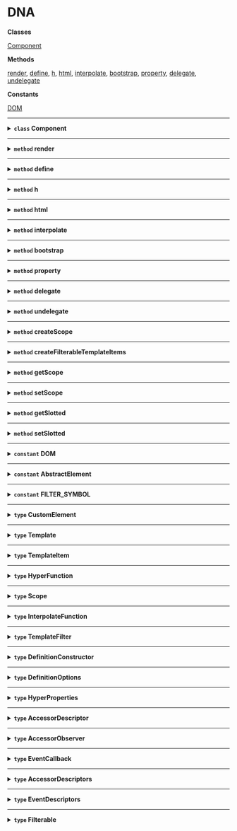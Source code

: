 # DNA





**Classes**

<a href="#component">Component</a>


**Methods**

<a href="#render">render</a>, <a href="#define">define</a>, <a href="#h">h</a>, <a href="#html">html</a>, <a href="#interpolate">interpolate</a>, <a href="#bootstrap">bootstrap</a>, <a href="#property">property</a>, <a href="#delegate">delegate</a>, <a href="#undelegate">undelegate</a>


**Constants**

<a href="#dom">DOM</a>






<hr />

<details>
<summary><strong id="component"><code>class</code>  Component</strong></summary><br />
    


<strong>Extends:</strong> <a href="#abstractelement">AbstractElement</a>





<strong>Properties</strong>

<table>
    <thead>
        <th align="left">Name</th>
        <th align="left">Type</th>
        <th align="center">Readonly</th>
        <th align="left">Description</th>
    </thead>
    <tbody>
        <tr>
            <td>properties</td>
            <td><code><a href="#accessordescriptors">AccessorDescriptors</a></code></td>
            <td align="center">✓</td>
            <td></td></tr>
<tr>
            <td>events</td>
            <td><code><a href="#eventdescriptors">EventDescriptors</a></code></td>
            <td align="center">✓</td>
            <td></td></tr>
<tr>
            <td>is</td>
            <td><code>string|undefined</code></td>
            <td align="center">✓</td>
            <td></td></tr>
<tr>
            <td>isConnected</td>
            <td><code>boolean</code></td>
            <td align="center">✓</td>
            <td></td></tr>
<tr>
            <td>template</td>
            <td><code><a href="#template">Template</a>|undefined</code></td>
            <td align="center">✓</td>
            <td></td></tr>
<tr>
            <td>$scope</td>
            <td><code><a href="#scope">Scope</a>|undefined</code></td>
            <td align="center">✓</td>
            <td></td>
        </tr>
    </tbody>
</table>


<strong>Methods</strong>

<strong id="connectedcallback"><code>method</code>  connectedCallback</strong>





<details>
<summary>
<code>(): void</code>
</summary><br />



<strong>Returns</strong>: <code>void</code> 

</details>






<strong id="disconnectedcallback"><code>method</code>  disconnectedCallback</strong>





<details>
<summary>
<code>(): void</code>
</summary><br />



<strong>Returns</strong>: <code>void</code> 

</details>






<strong id="attributechangedcallback"><code>method</code>  attributeChangedCallback</strong>





<details>
<summary>
<code>(attributeName: string), oldValue: null|string), newValue: null|string)): void</code>
</summary><br />

<strong>Params</strong>

<table>
    <thead>
        <th align="left">Name</th>
        <th align="left">Type</th>
        <th align="center">Optional</th>
        <th align="left">Description</th>
    </thead>
    <tbody>
        <tr>
            <td>attributeName</td>
            <td><code>string</code></td>
            <td align="center"></td>
            <td></td></tr>
<tr>
            <td>oldValue</td>
            <td><code>null|string</code></td>
            <td align="center"></td>
            <td></td></tr>
<tr>
            <td>newValue</td>
            <td><code>null|string</code></td>
            <td align="center"></td>
            <td></td>
        </tr>
    </tbody>
</table>

<strong>Returns</strong>: <code>void</code> 

</details>






<strong id="propertychangedcallback"><code>method</code>  propertyChangedCallback</strong>





<details>
<summary>
<code>(propertyName: string), oldValue: any), newValue: any)): void</code>
</summary><br />

<strong>Params</strong>

<table>
    <thead>
        <th align="left">Name</th>
        <th align="left">Type</th>
        <th align="center">Optional</th>
        <th align="left">Description</th>
    </thead>
    <tbody>
        <tr>
            <td>propertyName</td>
            <td><code>string</code></td>
            <td align="center"></td>
            <td></td></tr>
<tr>
            <td>oldValue</td>
            <td><code>any</code></td>
            <td align="center"></td>
            <td></td></tr>
<tr>
            <td>newValue</td>
            <td><code>any</code></td>
            <td align="center"></td>
            <td></td>
        </tr>
    </tbody>
</table>

<strong>Returns</strong>: <code>void</code> 

</details>






<strong id="observe"><code>method</code>  observe</strong>



<p>

Observe a Component Property.

</p>

<details>
<summary>
<code>(propertyName: string), callback: <a href="#accessorobserver">AccessorObserver</a>)): void</code>
</summary><br />

<strong>Params</strong>

<table>
    <thead>
        <th align="left">Name</th>
        <th align="left">Type</th>
        <th align="center">Optional</th>
        <th align="left">Description</th>
    </thead>
    <tbody>
        <tr>
            <td>propertyName</td>
            <td><code>string</code></td>
            <td align="center"></td>
            <td>The name of the Property to observe</td></tr>
<tr>
            <td>callback</td>
            <td><code><a href="#accessorobserver">AccessorObserver</a></code></td>
            <td align="center"></td>
            <td>The callback function</td>
        </tr>
    </tbody>
</table>

<strong>Returns</strong>: <code>void</code> 

</details>






<strong id="unobserve"><code>method</code>  unobserve</strong>



<p>

Unobserve a Component Property.

</p>

<details>
<summary>
<code>(propertyName: string), callback?: <a href="#accessorobserver">AccessorObserver</a>)): void</code>
</summary><br />

<strong>Params</strong>

<table>
    <thead>
        <th align="left">Name</th>
        <th align="left">Type</th>
        <th align="center">Optional</th>
        <th align="left">Description</th>
    </thead>
    <tbody>
        <tr>
            <td>propertyName</td>
            <td><code>string</code></td>
            <td align="center"></td>
            <td>The name of the Property to unobserve</td></tr>
<tr>
            <td>callback</td>
            <td><code><a href="#accessorobserver">AccessorObserver</a></code></td>
            <td align="center">✓</td>
            <td>The callback function to remove</td>
        </tr>
    </tbody>
</table>

<strong>Returns</strong>: <code>void</code> 

</details>






<strong id="delegate"><code>method</code>  delegate</strong>





<details>
<summary>
<code>(event: string), selector: string), callback: <a href="#eventcallback">EventCallback</a>)): void</code>
</summary><br />

<strong>Params</strong>

<table>
    <thead>
        <th align="left">Name</th>
        <th align="left">Type</th>
        <th align="center">Optional</th>
        <th align="left">Description</th>
    </thead>
    <tbody>
        <tr>
            <td>event</td>
            <td><code>string</code></td>
            <td align="center"></td>
            <td></td></tr>
<tr>
            <td>selector</td>
            <td><code>string</code></td>
            <td align="center"></td>
            <td></td></tr>
<tr>
            <td>callback</td>
            <td><code><a href="#eventcallback">EventCallback</a></code></td>
            <td align="center"></td>
            <td></td>
        </tr>
    </tbody>
</table>

<strong>Returns</strong>: <code>void</code> 

</details>






<strong id="undelegate"><code>method</code>  undelegate</strong>





<details>
<summary>
<code>(event?: string), selector?: string), callback?: <a href="#eventcallback">EventCallback</a>)): void</code>
</summary><br />

<strong>Params</strong>

<table>
    <thead>
        <th align="left">Name</th>
        <th align="left">Type</th>
        <th align="center">Optional</th>
        <th align="left">Description</th>
    </thead>
    <tbody>
        <tr>
            <td>event</td>
            <td><code>string</code></td>
            <td align="center">✓</td>
            <td></td></tr>
<tr>
            <td>selector</td>
            <td><code>string</code></td>
            <td align="center">✓</td>
            <td></td></tr>
<tr>
            <td>callback</td>
            <td><code><a href="#eventcallback">EventCallback</a></code></td>
            <td align="center">✓</td>
            <td></td>
        </tr>
    </tbody>
</table>

<strong>Returns</strong>: <code>void</code> 

</details>






<strong id="render"><code>method</code>  render</strong>



<p>

Render method of the Component.

</p>

<details>
<summary>
<code>(children?: <a href="#template">Template</a>)): void</code>
</summary><br />

<strong>Params</strong>

<table>
    <thead>
        <th align="left">Name</th>
        <th align="left">Type</th>
        <th align="center">Optional</th>
        <th align="left">Description</th>
    </thead>
    <tbody>
        <tr>
            <td>children</td>
            <td><code><a href="#template">Template</a></code></td>
            <td align="center">✓</td>
            <td>The children to render into the Component</td>
        </tr>
    </tbody>
</table>

<strong>Returns</strong>: <code>void</code> The instances of the rendered Components and/or Nodes

</details>






<strong id="appendchild"><code>method</code>  appendChild</strong>



<p>

Append a child to the Component.

</p>

<details>
<summary>
<code>(newChild: T)): T</code>
</summary><br />

<strong>Params</strong>

<table>
    <thead>
        <th align="left">Name</th>
        <th align="left">Type</th>
        <th align="center">Optional</th>
        <th align="left">Description</th>
    </thead>
    <tbody>
        <tr>
            <td>newChild</td>
            <td><code>T</code></td>
            <td align="center"></td>
            <td>The child to add</td>
        </tr>
    </tbody>
</table>

<strong>Returns</strong>: <code>T</code> 

</details>






<strong id="removechild"><code>method</code>  removeChild</strong>



<p>

Remove a child from the Component.

</p>

<details>
<summary>
<code>(oldChild: T)): T</code>
</summary><br />

<strong>Params</strong>

<table>
    <thead>
        <th align="left">Name</th>
        <th align="left">Type</th>
        <th align="center">Optional</th>
        <th align="left">Description</th>
    </thead>
    <tbody>
        <tr>
            <td>oldChild</td>
            <td><code>T</code></td>
            <td align="center"></td>
            <td>The child to remove</td>
        </tr>
    </tbody>
</table>

<strong>Returns</strong>: <code>T</code> 

</details>






<strong id="insertbefore"><code>method</code>  insertBefore</strong>



<p>

Insert a child before another in the Component.

</p>

<details>
<summary>
<code>(newChild: T), refChild: Node|null)): T</code>
</summary><br />

<strong>Params</strong>

<table>
    <thead>
        <th align="left">Name</th>
        <th align="left">Type</th>
        <th align="center">Optional</th>
        <th align="left">Description</th>
    </thead>
    <tbody>
        <tr>
            <td>newChild</td>
            <td><code>T</code></td>
            <td align="center"></td>
            <td>The child to insert</td></tr>
<tr>
            <td>refChild</td>
            <td><code>Node|null</code></td>
            <td align="center"></td>
            <td>The referred Node</td>
        </tr>
    </tbody>
</table>

<strong>Returns</strong>: <code>T</code> 

</details>






<strong id="replacechild"><code>method</code>  replaceChild</strong>



<p>

Replace a child with another in the Component.

</p>

<details>
<summary>
<code>(newChild: Node), oldChild: T)): T</code>
</summary><br />

<strong>Params</strong>

<table>
    <thead>
        <th align="left">Name</th>
        <th align="left">Type</th>
        <th align="center">Optional</th>
        <th align="left">Description</th>
    </thead>
    <tbody>
        <tr>
            <td>newChild</td>
            <td><code>Node</code></td>
            <td align="center"></td>
            <td>The child to insert</td></tr>
<tr>
            <td>oldChild</td>
            <td><code>T</code></td>
            <td align="center"></td>
            <td>The Node to replace</td>
        </tr>
    </tbody>
</table>

<strong>Returns</strong>: <code>T</code> 

</details>






<strong id="setattribute"><code>method</code>  setAttribute</strong>



<p>

Set a Component attribute.

</p>

<details>
<summary>
<code>(qualifiedName: string), value: string)): void</code>
</summary><br />

<strong>Params</strong>

<table>
    <thead>
        <th align="left">Name</th>
        <th align="left">Type</th>
        <th align="center">Optional</th>
        <th align="left">Description</th>
    </thead>
    <tbody>
        <tr>
            <td>qualifiedName</td>
            <td><code>string</code></td>
            <td align="center"></td>
            <td></td></tr>
<tr>
            <td>value</td>
            <td><code>string</code></td>
            <td align="center"></td>
            <td>The value to set</td>
        </tr>
    </tbody>
</table>

<strong>Returns</strong>: <code>void</code> 

</details>






<strong id="removeattribute"><code>method</code>  removeAttribute</strong>



<p>

Remove a Component attribute.

</p>

<details>
<summary>
<code>(qualifiedName: string)): void</code>
</summary><br />

<strong>Params</strong>

<table>
    <thead>
        <th align="left">Name</th>
        <th align="left">Type</th>
        <th align="center">Optional</th>
        <th align="left">Description</th>
    </thead>
    <tbody>
        <tr>
            <td>qualifiedName</td>
            <td><code>string</code></td>
            <td align="center"></td>
            <td>The attribute name</td>
        </tr>
    </tbody>
</table>

<strong>Returns</strong>: <code>void</code> 

</details>













</details>

<hr />

<details>
<summary><strong id="render"><code>method</code>  render</strong></summary><br />



<p>

Render a set of Nodes into another, with some checks for Nodes in order to avoid
useless changes in the tree and to mantain or update the state of compatible Nodes.

</p>

<details>
<summary>
<code>(node: HTMLElement), input: <a href="#template">Template</a>), scope?: <a href="#scope">Scope</a>), previousResult?: <a href="#template">Template</a>[]), filter?: <a href="#templatefilter">TemplateFilter</a>)): <a href="#template">Template</a>|<a href="#template">Template</a>[]|void</code>
</summary><br />

<strong>Params</strong>

<table>
    <thead>
        <th align="left">Name</th>
        <th align="left">Type</th>
        <th align="center">Optional</th>
        <th align="left">Description</th>
    </thead>
    <tbody>
        <tr>
            <td>node</td>
            <td><code>HTMLElement</code></td>
            <td align="center"></td>
            <td>The root Node for the render</td></tr>
<tr>
            <td>input</td>
            <td><code><a href="#template">Template</a></code></td>
            <td align="center"></td>
            <td>The child (or the children) to render in Virtual DOM format or already generated</td></tr>
<tr>
            <td>scope</td>
            <td><code><a href="#scope">Scope</a></code></td>
            <td align="center">✓</td>
            <td></td></tr>
<tr>
            <td>previousResult</td>
            <td><code><a href="#template">Template</a>[]</code></td>
            <td align="center">✓</td>
            <td></td></tr>
<tr>
            <td>filter</td>
            <td><code><a href="#templatefilter">TemplateFilter</a></code></td>
            <td align="center">✓</td>
            <td></td>
        </tr>
    </tbody>
</table>

<strong>Returns</strong>: <code><a href="#template">Template</a>|<a href="#template">Template</a>[]|void</code> The resulting child Nodes

</details>





</details>

<hr />

<details>
<summary><strong id="define"><code>method</code>  define</strong></summary><br />





<details>
<summary>
<code>(name: string), constructor: <a href="#definitionconstructor">DefinitionConstructor</a>), options?: <a href="#definitionoptions">DefinitionOptions</a>)): void</code>
</summary><br />

<strong>Params</strong>

<table>
    <thead>
        <th align="left">Name</th>
        <th align="left">Type</th>
        <th align="center">Optional</th>
        <th align="left">Description</th>
    </thead>
    <tbody>
        <tr>
            <td>name</td>
            <td><code>string</code></td>
            <td align="center"></td>
            <td></td></tr>
<tr>
            <td>constructor</td>
            <td><code><a href="#definitionconstructor">DefinitionConstructor</a></code></td>
            <td align="center"></td>
            <td></td></tr>
<tr>
            <td>options</td>
            <td><code><a href="#definitionoptions">DefinitionOptions</a></code></td>
            <td align="center">✓</td>
            <td></td>
        </tr>
    </tbody>
</table>

<strong>Returns</strong>: <code>void</code> 

</details>





</details>

<hr />

<details>
<summary><strong id="h"><code>method</code>  h</strong></summary><br />



<p>

Create a new Patch instance.

</p>

<details>
<summary>
<code>(tag: string|HTMLElement), properties: <a href="#hyperproperties">HyperProperties</a>|null), children: (<a href="#templateitem">TemplateItem</a>[]|<a href="#templateitem">TemplateItem</a>)[])): <a href="#hyperfunction">HyperFunction</a></code>
</summary><br />

<strong>Params</strong>

<table>
    <thead>
        <th align="left">Name</th>
        <th align="left">Type</th>
        <th align="center">Optional</th>
        <th align="left">Description</th>
    </thead>
    <tbody>
        <tr>
            <td>tag</td>
            <td><code>string|HTMLElement</code></td>
            <td align="center"></td>
            <td></td></tr>
<tr>
            <td>properties</td>
            <td><code><a href="#hyperproperties">HyperProperties</a>|null</code></td>
            <td align="center"></td>
            <td>The set of properties of the Node</td></tr>
<tr>
            <td>children</td>
            <td><code>(<a href="#templateitem">TemplateItem</a>[]|<a href="#templateitem">TemplateItem</a>)[]</code></td>
            <td align="center"></td>
            <td>The children of the Node</td>
        </tr>
    </tbody>
</table>

<strong>Returns</strong>: <code><a href="#hyperfunction">HyperFunction</a></code> 

</details>





</details>

<hr />

<details>
<summary><strong id="html"><code>method</code>  html</strong></summary><br />



<p>

Compile a template string into virtual DOM template.

</p>

<details>
<summary>
<code>(template: string)): <a href="#interpolatefunction">InterpolateFunction</a></code>
</summary><br />

<strong>Params</strong>

<table>
    <thead>
        <th align="left">Name</th>
        <th align="left">Type</th>
        <th align="center">Optional</th>
        <th align="left">Description</th>
    </thead>
    <tbody>
        <tr>
            <td>template</td>
            <td><code>string</code></td>
            <td align="center"></td>
            <td>The template to parse</td>
        </tr>
    </tbody>
</table>

<strong>Returns</strong>: <code><a href="#interpolatefunction">InterpolateFunction</a></code> The virtual DOM template function

</details>
<details>
<summary>
<code>(template: HTMLTemplateElement)): <a href="#template">Template</a></code>
</summary><br />

<strong>Params</strong>

<table>
    <thead>
        <th align="left">Name</th>
        <th align="left">Type</th>
        <th align="center">Optional</th>
        <th align="left">Description</th>
    </thead>
    <tbody>
        <tr>
            <td>template</td>
            <td><code>HTMLTemplateElement</code></td>
            <td align="center"></td>
            <td>The template to parse</td>
        </tr>
    </tbody>
</table>

<strong>Returns</strong>: <code><a href="#template">Template</a></code> The virtual DOM template function

</details>
<details>
<summary>
<code>(template: HTMLElement)): <a href="#hyperfunction">HyperFunction</a></code>
</summary><br />

<strong>Params</strong>

<table>
    <thead>
        <th align="left">Name</th>
        <th align="left">Type</th>
        <th align="center">Optional</th>
        <th align="left">Description</th>
    </thead>
    <tbody>
        <tr>
            <td>template</td>
            <td><code>HTMLElement</code></td>
            <td align="center"></td>
            <td>The template to parse</td>
        </tr>
    </tbody>
</table>

<strong>Returns</strong>: <code><a href="#hyperfunction">HyperFunction</a></code> The virtual DOM template function

</details>
<details>
<summary>
<code>(template: Text)): <a href="#interpolatefunction">InterpolateFunction</a></code>
</summary><br />

<strong>Params</strong>

<table>
    <thead>
        <th align="left">Name</th>
        <th align="left">Type</th>
        <th align="center">Optional</th>
        <th align="left">Description</th>
    </thead>
    <tbody>
        <tr>
            <td>template</td>
            <td><code>Text</code></td>
            <td align="center"></td>
            <td>The template to parse</td>
        </tr>
    </tbody>
</table>

<strong>Returns</strong>: <code><a href="#interpolatefunction">InterpolateFunction</a></code> The virtual DOM template function

</details>
<details>
<summary>
<code>(template: NodeList)): Array&lt;<a href="#hyperfunction">HyperFunction</a>|<a href="#interpolatefunction">InterpolateFunction</a>&gt;</code>
</summary><br />

<strong>Params</strong>

<table>
    <thead>
        <th align="left">Name</th>
        <th align="left">Type</th>
        <th align="center">Optional</th>
        <th align="left">Description</th>
    </thead>
    <tbody>
        <tr>
            <td>template</td>
            <td><code>NodeList</code></td>
            <td align="center"></td>
            <td>The template to parse</td>
        </tr>
    </tbody>
</table>

<strong>Returns</strong>: <code>Array&lt;<a href="#hyperfunction">HyperFunction</a>|<a href="#interpolatefunction">InterpolateFunction</a>&gt;</code> The virtual DOM template function

</details>





</details>

<hr />

<details>
<summary><strong id="interpolate"><code>method</code>  interpolate</strong></summary><br />



<p>

Create an interpolated function.

</p>

<details>
<summary>
<code>(expression: string)): <a href="#interpolatefunction">InterpolateFunction</a>|string</code>
</summary><br />

<strong>Params</strong>

<table>
    <thead>
        <th align="left">Name</th>
        <th align="left">Type</th>
        <th align="center">Optional</th>
        <th align="left">Description</th>
    </thead>
    <tbody>
        <tr>
            <td>expression</td>
            <td><code>string</code></td>
            <td align="center"></td>
            <td>The expression to interpolate</td>
        </tr>
    </tbody>
</table>

<strong>Returns</strong>: <code><a href="#interpolatefunction">InterpolateFunction</a>|string</code> 

</details>





</details>

<hr />

<details>
<summary><strong id="bootstrap"><code>method</code>  bootstrap</strong></summary><br />



<p>

Find and instantiate elements in the page.
It is useful to bootstrap or rehydratate components starting from a plain HTML document.

</p>

<details>
<summary>
<code>(root: HTMLElement)): HTMLElement[]</code>
</summary><br />

<strong>Params</strong>

<table>
    <thead>
        <th align="left">Name</th>
        <th align="left">Type</th>
        <th align="center">Optional</th>
        <th align="left">Description</th>
    </thead>
    <tbody>
        <tr>
            <td>root</td>
            <td><code>HTMLElement</code></td>
            <td align="center"></td>
            <td>The document root to query.</td>
        </tr>
    </tbody>
</table>

<strong>Returns</strong>: <code>HTMLElement[]</code> A list of instantiated elements.

</details>





</details>

<hr />

<details>
<summary><strong id="property"><code>method</code>  property</strong></summary><br />





<details>
<summary>
<code>(descriptor?: <a href="#accessordescriptor">AccessorDescriptor</a>)): (target: HTMLElement, propertyKey: string, originalDescriptor: PropertyDescriptor): void</code>
</summary><br />

<strong>Params</strong>

<table>
    <thead>
        <th align="left">Name</th>
        <th align="left">Type</th>
        <th align="center">Optional</th>
        <th align="left">Description</th>
    </thead>
    <tbody>
        <tr>
            <td>descriptor</td>
            <td><code><a href="#accessordescriptor">AccessorDescriptor</a></code></td>
            <td align="center">✓</td>
            <td></td>
        </tr>
    </tbody>
</table>

<strong>Returns</strong>: <code>(target: HTMLElement, propertyKey: string, originalDescriptor: PropertyDescriptor): void</code> 

</details>





</details>

<hr />

<details>
<summary><strong id="delegate"><code>method</code>  delegate</strong></summary><br />



<p>

Delegate an Event listener.

</p>

<details>
<summary>
<code>(element: HTMLElement), eventName: string), selector: string|undefined), callback: <a href="#eventcallback">EventCallback</a>)): void</code>
</summary><br />

<strong>Params</strong>

<table>
    <thead>
        <th align="left">Name</th>
        <th align="left">Type</th>
        <th align="center">Optional</th>
        <th align="left">Description</th>
    </thead>
    <tbody>
        <tr>
            <td>element</td>
            <td><code>HTMLElement</code></td>
            <td align="center"></td>
            <td>The root element for the delegation</td></tr>
<tr>
            <td>eventName</td>
            <td><code>string</code></td>
            <td align="center"></td>
            <td>The event name to listen</td></tr>
<tr>
            <td>selector</td>
            <td><code>string|undefined</code></td>
            <td align="center"></td>
            <td>The selector to delegate</td></tr>
<tr>
            <td>callback</td>
            <td><code><a href="#eventcallback">EventCallback</a></code></td>
            <td align="center"></td>
            <td>The callback to trigger when an Event matches the delegation</td>
        </tr>
    </tbody>
</table>

<strong>Returns</strong>: <code>void</code> 

</details>





</details>

<hr />

<details>
<summary><strong id="undelegate"><code>method</code>  undelegate</strong></summary><br />



<p>

Remove an Event delegation.

</p>

<details>
<summary>
<code>(element: HTMLElement), eventName?: string), selector?: string), callback?: <a href="#eventcallback">EventCallback</a>)): void</code>
</summary><br />

<strong>Params</strong>

<table>
    <thead>
        <th align="left">Name</th>
        <th align="left">Type</th>
        <th align="center">Optional</th>
        <th align="left">Description</th>
    </thead>
    <tbody>
        <tr>
            <td>element</td>
            <td><code>HTMLElement</code></td>
            <td align="center"></td>
            <td>The root element of the delegation</td></tr>
<tr>
            <td>eventName</td>
            <td><code>string</code></td>
            <td align="center">✓</td>
            <td>The Event name to undelegate</td></tr>
<tr>
            <td>selector</td>
            <td><code>string</code></td>
            <td align="center">✓</td>
            <td>The selector to undelegate</td></tr>
<tr>
            <td>callback</td>
            <td><code><a href="#eventcallback">EventCallback</a></code></td>
            <td align="center">✓</td>
            <td>The callback to remove</td>
        </tr>
    </tbody>
</table>

<strong>Returns</strong>: <code>void</code> 

</details>





</details>

<hr />

<details>
<summary><strong id="createscope"><code>method</code>  createScope</strong></summary><br />





<details>
<summary>
<code>(prototype: any)): <a href="#scope">Scope</a></code>
</summary><br />

<strong>Params</strong>

<table>
    <thead>
        <th align="left">Name</th>
        <th align="left">Type</th>
        <th align="center">Optional</th>
        <th align="left">Description</th>
    </thead>
    <tbody>
        <tr>
            <td>prototype</td>
            <td><code>any</code></td>
            <td align="center"></td>
            <td></td>
        </tr>
    </tbody>
</table>

<strong>Returns</strong>: <code><a href="#scope">Scope</a></code> 

</details>





</details>

<hr />

<details>
<summary><strong id="createfilterabletemplateitems"><code>method</code>  createFilterableTemplateItems</strong></summary><br />





<details>
<summary>
<code>(items: <a href="#templateitem">TemplateItem</a>[]), filter: <a href="#templatefilter">TemplateFilter</a>)): <a href="#templateitem">TemplateItem</a>[] & <a href="#filterable">Filterable</a></code>
</summary><br />

<strong>Params</strong>

<table>
    <thead>
        <th align="left">Name</th>
        <th align="left">Type</th>
        <th align="center">Optional</th>
        <th align="left">Description</th>
    </thead>
    <tbody>
        <tr>
            <td>items</td>
            <td><code><a href="#templateitem">TemplateItem</a>[]</code></td>
            <td align="center"></td>
            <td></td></tr>
<tr>
            <td>filter</td>
            <td><code><a href="#templatefilter">TemplateFilter</a></code></td>
            <td align="center"></td>
            <td></td>
        </tr>
    </tbody>
</table>

<strong>Returns</strong>: <code><a href="#templateitem">TemplateItem</a>[] & <a href="#filterable">Filterable</a></code> 

</details>





</details>

<hr />

<details>
<summary><strong id="getscope"><code>method</code>  getScope</strong></summary><br />





<details>
<summary>
<code>(prototype: any)): <a href="#scope">Scope</a>|undefined</code>
</summary><br />

<strong>Params</strong>

<table>
    <thead>
        <th align="left">Name</th>
        <th align="left">Type</th>
        <th align="center">Optional</th>
        <th align="left">Description</th>
    </thead>
    <tbody>
        <tr>
            <td>prototype</td>
            <td><code>any</code></td>
            <td align="center"></td>
            <td></td>
        </tr>
    </tbody>
</table>

<strong>Returns</strong>: <code><a href="#scope">Scope</a>|undefined</code> 

</details>





</details>

<hr />

<details>
<summary><strong id="setscope"><code>method</code>  setScope</strong></summary><br />





<details>
<summary>
<code>(target: any), scope: <a href="#scope">Scope</a>)): void</code>
</summary><br />

<strong>Params</strong>

<table>
    <thead>
        <th align="left">Name</th>
        <th align="left">Type</th>
        <th align="center">Optional</th>
        <th align="left">Description</th>
    </thead>
    <tbody>
        <tr>
            <td>target</td>
            <td><code>any</code></td>
            <td align="center"></td>
            <td></td></tr>
<tr>
            <td>scope</td>
            <td><code><a href="#scope">Scope</a></code></td>
            <td align="center"></td>
            <td></td>
        </tr>
    </tbody>
</table>

<strong>Returns</strong>: <code>void</code> 

</details>





</details>

<hr />

<details>
<summary><strong id="getslotted"><code>method</code>  getSlotted</strong></summary><br />





<details>
<summary>
<code>(target: any)): <a href="#templateitem">TemplateItem</a>[]</code>
</summary><br />

<strong>Params</strong>

<table>
    <thead>
        <th align="left">Name</th>
        <th align="left">Type</th>
        <th align="center">Optional</th>
        <th align="left">Description</th>
    </thead>
    <tbody>
        <tr>
            <td>target</td>
            <td><code>any</code></td>
            <td align="center"></td>
            <td></td>
        </tr>
    </tbody>
</table>

<strong>Returns</strong>: <code><a href="#templateitem">TemplateItem</a>[]</code> 

</details>





</details>

<hr />

<details>
<summary><strong id="setslotted"><code>method</code>  setSlotted</strong></summary><br />





<details>
<summary>
<code>(target: any), slotted: <a href="#templateitem">TemplateItem</a>[])): void</code>
</summary><br />

<strong>Params</strong>

<table>
    <thead>
        <th align="left">Name</th>
        <th align="left">Type</th>
        <th align="center">Optional</th>
        <th align="left">Description</th>
    </thead>
    <tbody>
        <tr>
            <td>target</td>
            <td><code>any</code></td>
            <td align="center"></td>
            <td></td></tr>
<tr>
            <td>slotted</td>
            <td><code><a href="#templateitem">TemplateItem</a>[]</code></td>
            <td align="center"></td>
            <td></td>
        </tr>
    </tbody>
</table>

<strong>Returns</strong>: <code>void</code> 

</details>





</details>

<hr />

<details>
<summary><strong id="dom"><code>constant</code>  DOM</strong></summary><br />



<p>

DOM is a singleton that components uses to access DOM methods.
By default, it uses browsers' DOM implementation, but it can be set to use a different one.
For example, in a Node context it is possibile to use DNA via the `jsdom` package and updating `DOM.Text` and `DOM.Element` references.
It also handle element life cycle for custom elements unless otherwise specified.

</p>



<strong>Type:</strong>

<pre>{
    Text: {
        constructor(data?: string|undefined): Text;
        prototype: Text;
    };
    Element: {
        constructor(): HTMLElement;
        prototype: HTMLElement;
    };
    useLifeCycle(use?: boolean): void;
    isElement(node: any): node is HTMLElement;
    isText(node: any): node is Text;
    isCustomElement(node: any): node is <a href="#customelement">CustomElement</a>;
    parse(source: string): NodeList;
    createElement(tagName: string): HTMLElement;
    createTextNode(data: string): Text;
    appendChild(parent: HTMLElement, newChild: T): T;
    removeChild(parent: HTMLElement, oldChild: T): T;
    insertBefore(parent: HTMLElement, newChild: T, refChild: Node|null): T;
    replaceChild(parent: HTMLElement, newChild: Node, oldChild: T): T;
    getAttribute(element: HTMLElement, qualifiedName: string): string|null;
    hasAttribute(element: HTMLElement, qualifiedName: string): boolean;
    setAttribute(element: HTMLElement, qualifiedName: string, value: string): void;
    removeAttribute(element: HTMLElement, qualifiedName: string): void;
    getChildNodes(node: Node): Node[]|undefined;
    connect(node: Node): void;
    disconnect(node: Node): void;
}</pre>



</details>

<hr />

<details>
<summary><strong id="abstractelement"><code>constant</code>  AbstractElement</strong></summary><br />



<p>

The abstact HTMLElement that Component extends.
It proxies the DOM.Element class.

</p>



<strong>Type:</strong>

<pre>{
    constructor(): {
        accessKey: string;
        accessKeyLabel: string;
        autocapitalize: string;
        dir: string;
        draggable: boolean;
        hidden: boolean;
        innerText: string;
        lang: string;
        offsetHeight: number;
        offsetLeft: number;
        offsetParent: Element|null;
        offsetTop: number;
        offsetWidth: number;
        spellcheck: boolean;
        title: string;
        translate: boolean;
        click(): void;
        addEventListener(type: K, listener: (this: HTMLElement, ev: HTMLElementEventMap[K]): any, options?: boolean|AddEventListenerOptions|undefined): void;
        addEventListener(type: string, listener: EventListenerOrEventListenerObject, options?: boolean|AddEventListenerOptions|undefined): void;
        removeEventListener(type: K, listener: (this: HTMLElement, ev: HTMLElementEventMap[K]): any, options?: boolean|EventListenerOptions|undefined): void;
        removeEventListener(type: string, listener: EventListenerOrEventListenerObject, options?: boolean|EventListenerOptions|undefined): void;
        assignedSlot: HTMLSlotElement|null;
        attributes: NamedNodeMap;
        classList: DOMTokenList;
        className: string;
        clientHeight: number;
        clientLeft: number;
        clientTop: number;
        clientWidth: number;
        id: string;
        innerHTML: string;
        localName: string;
        namespaceURI: string|null;
        onfullscreenchange: ((this: Element, ev: Event): any)|null;
        onfullscreenerror: ((this: Element, ev: Event): any)|null;
        outerHTML: string;
        prefix: string|null;
        scrollHeight: number;
        scrollLeft: number;
        scrollTop: number;
        scrollWidth: number;
        shadowRoot: ShadowRoot|null;
        slot: string;
        tagName: string;
        attachShadow(init: ShadowRootInit): ShadowRoot;
        closest(selector: K): HTMLElementTagNameMap[K]|null;
        closest(selector: K): SVGElementTagNameMap[K]|null;
        closest(selector: string): Element|null;
        getAttribute(qualifiedName: string): string|null;
        getAttributeNS(namespace: string|null, localName: string): string|null;
        getAttributeNames(): string[];
        getAttributeNode(name: string): Attr|null;
        getAttributeNodeNS(namespaceURI: string, localName: string): Attr|null;
        getBoundingClientRect(): DOMRect|ClientRect;
        getClientRects(): ClientRectList|DOMRectList;
        getElementsByClassName(classNames: string): HTMLCollectionOf&lt;Element&gt;;
        getElementsByTagName(qualifiedName: K): HTMLCollectionOf&lt;HTMLElementTagNameMap[K]&gt;;
        getElementsByTagName(qualifiedName: K): HTMLCollectionOf&lt;SVGElementTagNameMap[K]&gt;;
        getElementsByTagName(qualifiedName: string): HTMLCollectionOf&lt;Element&gt;;
        getElementsByTagNameNS(namespaceURI: "http://www.w3.org/1999/xhtml", localName: string): HTMLCollectionOf&lt;HTMLElement&gt;;
        getElementsByTagNameNS(namespaceURI: "http://www.w3.org/2000/svg", localName: string): HTMLCollectionOf&lt;SVGElement&gt;;
        getElementsByTagNameNS(namespaceURI: string, localName: string): HTMLCollectionOf&lt;Element&gt;;
        hasAttribute(qualifiedName: string): boolean;
        hasAttributeNS(namespace: string|null, localName: string): boolean;
        hasAttributes(): boolean;
        hasPointerCapture(pointerId: number): boolean;
        insertAdjacentElement(position: InsertPosition, insertedElement: Element): Element|null;
        insertAdjacentHTML(where: InsertPosition, html: string): void;
        insertAdjacentText(where: InsertPosition, text: string): void;
        matches(selectors: string): boolean;
        msGetRegionContent(): any;
        releasePointerCapture(pointerId: number): void;
        removeAttribute(qualifiedName: string): void;
        removeAttributeNS(namespace: string|null, localName: string): void;
        removeAttributeNode(attr: Attr): Attr;
        requestFullscreen(options?: FullscreenOptions|undefined): Promise&lt;void&gt;;
        requestPointerLock(): void;
        scroll(options?: ScrollToOptions|undefined): void;
        scroll(x: number, y: number): void;
        scrollBy(options?: ScrollToOptions|undefined): void;
        scrollBy(x: number, y: number): void;
        scrollIntoView(arg?: boolean|ScrollIntoViewOptions|undefined): void;
        scrollTo(options?: ScrollToOptions|undefined): void;
        scrollTo(x: number, y: number): void;
        setAttribute(qualifiedName: string, value: string): void;
        setAttributeNS(namespace: string|null, qualifiedName: string, value: string): void;
        setAttributeNode(attr: Attr): Attr|null;
        setAttributeNodeNS(attr: Attr): Attr|null;
        setPointerCapture(pointerId: number): void;
        toggleAttribute(qualifiedName: string, force?: boolean|undefined): boolean;
        webkitMatchesSelector(selectors: string): boolean;
        baseURI: string;
        childNodes: NodeListOf&lt;ChildNode&gt;;
        firstChild: ChildNode|null;
        isConnected: boolean;
        lastChild: ChildNode|null;
        nextSibling: ChildNode|null;
        nodeName: string;
        nodeType: number;
        nodeValue: string|null;
        ownerDocument: Document|null;
        parentElement: HTMLElement|null;
        parentNode: (Node & ParentNode)|null;
        previousSibling: Node|null;
        textContent: string|null;
        appendChild(newChild: T): T;
        cloneNode(deep?: boolean|undefined): Node;
        compareDocumentPosition(other: Node): number;
        contains(other: Node|null): boolean;
        getRootNode(options?: GetRootNodeOptions|undefined): Node;
        hasChildNodes(): boolean;
        insertBefore(newChild: T, refChild: Node|null): T;
        isDefaultNamespace(namespace: string|null): boolean;
        isEqualNode(otherNode: Node|null): boolean;
        isSameNode(otherNode: Node|null): boolean;
        lookupNamespaceURI(prefix: string|null): string|null;
        lookupPrefix(namespace: string|null): string|null;
        normalize(): void;
        removeChild(oldChild: T): T;
        replaceChild(newChild: Node, oldChild: T): T;
        ATTRIBUTE_NODE: number;
        CDATA_SECTION_NODE: number;
        COMMENT_NODE: number;
        DOCUMENT_FRAGMENT_NODE: number;
        DOCUMENT_NODE: number;
        DOCUMENT_POSITION_CONTAINED_BY: number;
        DOCUMENT_POSITION_CONTAINS: number;
        DOCUMENT_POSITION_DISCONNECTED: number;
        DOCUMENT_POSITION_FOLLOWING: number;
        DOCUMENT_POSITION_IMPLEMENTATION_SPECIFIC: number;
        DOCUMENT_POSITION_PRECEDING: number;
        DOCUMENT_TYPE_NODE: number;
        ELEMENT_NODE: number;
        ENTITY_NODE: number;
        ENTITY_REFERENCE_NODE: number;
        NOTATION_NODE: number;
        PROCESSING_INSTRUCTION_NODE: number;
        TEXT_NODE: number;
        dispatchEvent(event: Event): boolean;
        childElementCount: number;
        children: HTMLCollection;
        firstElementChild: Element|null;
        lastElementChild: Element|null;
        append(nodes: (string|Node)[]): void;
        prepend(nodes: (string|Node)[]): void;
        querySelector(selectors: K): HTMLElementTagNameMap[K]|null;
        querySelector(selectors: K): SVGElementTagNameMap[K]|null;
        querySelector(selectors: string): E|null;
        querySelectorAll(selectors: K): NodeListOf&lt;HTMLElementTagNameMap[K]&gt;;
        querySelectorAll(selectors: K): NodeListOf&lt;SVGElementTagNameMap[K]&gt;;
        querySelectorAll(selectors: string): NodeListOf&lt;E&gt;;
        nextElementSibling: Element|null;
        previousElementSibling: Element|null;
        after(nodes: (string|Node)[]): void;
        before(nodes: (string|Node)[]): void;
        remove(): void;
        replaceWith(nodes: (string|Node)[]): void;
        animate(keyframes: PropertyIndexedKeyframes|Keyframe[]|null, options?: number|KeyframeAnimationOptions|undefined): Animation;
        getAnimations(): Animation[];
        onabort: ((this: GlobalEventHandlers, ev: UIEvent): any)|null;
        onanimationcancel: ((this: GlobalEventHandlers, ev: AnimationEvent): any)|null;
        onanimationend: ((this: GlobalEventHandlers, ev: AnimationEvent): any)|null;
        onanimationiteration: ((this: GlobalEventHandlers, ev: AnimationEvent): any)|null;
        onanimationstart: ((this: GlobalEventHandlers, ev: AnimationEvent): any)|null;
        onauxclick: ((this: GlobalEventHandlers, ev: Event): any)|null;
        onblur: ((this: GlobalEventHandlers, ev: FocusEvent): any)|null;
        oncancel: ((this: GlobalEventHandlers, ev: Event): any)|null;
        oncanplay: ((this: GlobalEventHandlers, ev: Event): any)|null;
        oncanplaythrough: ((this: GlobalEventHandlers, ev: Event): any)|null;
        onchange: ((this: GlobalEventHandlers, ev: Event): any)|null;
        onclick: ((this: GlobalEventHandlers, ev: MouseEvent): any)|null;
        onclose: ((this: GlobalEventHandlers, ev: Event): any)|null;
        oncontextmenu: ((this: GlobalEventHandlers, ev: MouseEvent): any)|null;
        oncuechange: ((this: GlobalEventHandlers, ev: Event): any)|null;
        ondblclick: ((this: GlobalEventHandlers, ev: MouseEvent): any)|null;
        ondrag: ((this: GlobalEventHandlers, ev: DragEvent): any)|null;
        ondragend: ((this: GlobalEventHandlers, ev: DragEvent): any)|null;
        ondragenter: ((this: GlobalEventHandlers, ev: DragEvent): any)|null;
        ondragexit: ((this: GlobalEventHandlers, ev: Event): any)|null;
        ondragleave: ((this: GlobalEventHandlers, ev: DragEvent): any)|null;
        ondragover: ((this: GlobalEventHandlers, ev: DragEvent): any)|null;
        ondragstart: ((this: GlobalEventHandlers, ev: DragEvent): any)|null;
        ondrop: ((this: GlobalEventHandlers, ev: DragEvent): any)|null;
        ondurationchange: ((this: GlobalEventHandlers, ev: Event): any)|null;
        onemptied: ((this: GlobalEventHandlers, ev: Event): any)|null;
        onended: ((this: GlobalEventHandlers, ev: Event): any)|null;
        onerror: OnErrorEventHandler;
        onfocus: ((this: GlobalEventHandlers, ev: FocusEvent): any)|null;
        ongotpointercapture: ((this: GlobalEventHandlers, ev: PointerEvent): any)|null;
        oninput: ((this: GlobalEventHandlers, ev: Event): any)|null;
        oninvalid: ((this: GlobalEventHandlers, ev: Event): any)|null;
        onkeydown: ((this: GlobalEventHandlers, ev: KeyboardEvent): any)|null;
        onkeypress: ((this: GlobalEventHandlers, ev: KeyboardEvent): any)|null;
        onkeyup: ((this: GlobalEventHandlers, ev: KeyboardEvent): any)|null;
        onload: ((this: GlobalEventHandlers, ev: Event): any)|null;
        onloadeddata: ((this: GlobalEventHandlers, ev: Event): any)|null;
        onloadedmetadata: ((this: GlobalEventHandlers, ev: Event): any)|null;
        onloadend: ((this: GlobalEventHandlers, ev: ProgressEvent): any)|null;
        onloadstart: ((this: GlobalEventHandlers, ev: Event): any)|null;
        onlostpointercapture: ((this: GlobalEventHandlers, ev: PointerEvent): any)|null;
        onmousedown: ((this: GlobalEventHandlers, ev: MouseEvent): any)|null;
        onmouseenter: ((this: GlobalEventHandlers, ev: MouseEvent): any)|null;
        onmouseleave: ((this: GlobalEventHandlers, ev: MouseEvent): any)|null;
        onmousemove: ((this: GlobalEventHandlers, ev: MouseEvent): any)|null;
        onmouseout: ((this: GlobalEventHandlers, ev: MouseEvent): any)|null;
        onmouseover: ((this: GlobalEventHandlers, ev: MouseEvent): any)|null;
        onmouseup: ((this: GlobalEventHandlers, ev: MouseEvent): any)|null;
        onpause: ((this: GlobalEventHandlers, ev: Event): any)|null;
        onplay: ((this: GlobalEventHandlers, ev: Event): any)|null;
        onplaying: ((this: GlobalEventHandlers, ev: Event): any)|null;
        onpointercancel: ((this: GlobalEventHandlers, ev: PointerEvent): any)|null;
        onpointerdown: ((this: GlobalEventHandlers, ev: PointerEvent): any)|null;
        onpointerenter: ((this: GlobalEventHandlers, ev: PointerEvent): any)|null;
        onpointerleave: ((this: GlobalEventHandlers, ev: PointerEvent): any)|null;
        onpointermove: ((this: GlobalEventHandlers, ev: PointerEvent): any)|null;
        onpointerout: ((this: GlobalEventHandlers, ev: PointerEvent): any)|null;
        onpointerover: ((this: GlobalEventHandlers, ev: PointerEvent): any)|null;
        onpointerup: ((this: GlobalEventHandlers, ev: PointerEvent): any)|null;
        onprogress: ((this: GlobalEventHandlers, ev: ProgressEvent): any)|null;
        onratechange: ((this: GlobalEventHandlers, ev: Event): any)|null;
        onreset: ((this: GlobalEventHandlers, ev: Event): any)|null;
        onresize: ((this: GlobalEventHandlers, ev: UIEvent): any)|null;
        onscroll: ((this: GlobalEventHandlers, ev: Event): any)|null;
        onsecuritypolicyviolation: ((this: GlobalEventHandlers, ev: SecurityPolicyViolationEvent): any)|null;
        onseeked: ((this: GlobalEventHandlers, ev: Event): any)|null;
        onseeking: ((this: GlobalEventHandlers, ev: Event): any)|null;
        onselect: ((this: GlobalEventHandlers, ev: Event): any)|null;
        onselectionchange: ((this: GlobalEventHandlers, ev: Event): any)|null;
        onselectstart: ((this: GlobalEventHandlers, ev: Event): any)|null;
        onstalled: ((this: GlobalEventHandlers, ev: Event): any)|null;
        onsubmit: ((this: GlobalEventHandlers, ev: Event): any)|null;
        onsuspend: ((this: GlobalEventHandlers, ev: Event): any)|null;
        ontimeupdate: ((this: GlobalEventHandlers, ev: Event): any)|null;
        ontoggle: ((this: GlobalEventHandlers, ev: Event): any)|null;
        ontouchcancel: ((this: GlobalEventHandlers, ev: TouchEvent): any)|null;
        ontouchend: ((this: GlobalEventHandlers, ev: TouchEvent): any)|null;
        ontouchmove: ((this: GlobalEventHandlers, ev: TouchEvent): any)|null;
        ontouchstart: ((this: GlobalEventHandlers, ev: TouchEvent): any)|null;
        ontransitioncancel: ((this: GlobalEventHandlers, ev: TransitionEvent): any)|null;
        ontransitionend: ((this: GlobalEventHandlers, ev: TransitionEvent): any)|null;
        ontransitionrun: ((this: GlobalEventHandlers, ev: TransitionEvent): any)|null;
        ontransitionstart: ((this: GlobalEventHandlers, ev: TransitionEvent): any)|null;
        onvolumechange: ((this: GlobalEventHandlers, ev: Event): any)|null;
        onwaiting: ((this: GlobalEventHandlers, ev: Event): any)|null;
        onwheel: ((this: GlobalEventHandlers, ev: WheelEvent): any)|null;
        oncopy: ((this: DocumentAndElementEventHandlers, ev: ClipboardEvent): any)|null;
        oncut: ((this: DocumentAndElementEventHandlers, ev: ClipboardEvent): any)|null;
        onpaste: ((this: DocumentAndElementEventHandlers, ev: ClipboardEvent): any)|null;
        contentEditable: string;
        inputMode: string;
        isContentEditable: boolean;
        dataset: DOMStringMap;
        nonce?: string|undefined;
        tabIndex: number;
        blur(): void;
        focus(options?: FocusOptions|undefined): void;
        style: CSSStyleDeclaration;
    };
}</pre>



</details>

<hr />

<details>
<summary><strong id="filter_symbol"><code>constant</code>  FILTER_SYMBOL</strong></summary><br />







<strong>Type:</strong>

<pre>unique Symbol</pre>



</details>

<hr />

<details>
<summary><strong id="customelement"><code>type</code>  CustomElement</strong></summary><br />





<pre>HTMLElement & {
    connectedCallback(): void;
    disconnectedCallback(): void;
    render(): void;
    attributeChangedCallback(attributeName: string, oldValue: null|string, newValue: null|string): void;
    propertyChangedCallback(propertyName: string, oldValue: any, newValue: any): void;
}</pre>



</details>

<hr />

<details>
<summary><strong id="template"><code>type</code>  Template</strong></summary><br />





<pre><a href="#templateitem">TemplateItem</a>|<a href="#templateitem">TemplateItem</a>[]</pre>



</details>

<hr />

<details>
<summary><strong id="templateitem"><code>type</code>  TemplateItem</strong></summary><br />





<pre>HTMLElement|Text|Function|<a href="#hyperfunction">HyperFunction</a>|<a href="#interpolatefunction">InterpolateFunction</a>|Promise&lt;any&gt;|string|boolean</pre>



</details>

<hr />

<details>
<summary><strong id="hyperfunction"><code>type</code>  HyperFunction</strong></summary><br />





<pre>(this: <a href="#scope">Scope</a>, previousElement?: HTMLElement): <a href="#template">Template</a>|<a href="#template">Template</a>[]</pre>



</details>

<hr />

<details>
<summary><strong id="scope"><code>type</code>  Scope</strong></summary><br />





<pre>{
    [key: string]: any;
    $assign(values: {
        [key: string]: any;
    }): void;
    $child(): <a href="#scope">Scope</a>;
} & HTMLElement</pre>



</details>

<hr />

<details>
<summary><strong id="interpolatefunction"><code>type</code>  InterpolateFunction</strong></summary><br />





<pre>(this: <a href="#scope">Scope</a>): string</pre>



</details>

<hr />

<details>
<summary><strong id="templatefilter"><code>type</code>  TemplateFilter</strong></summary><br />





<pre>(item: HTMLElement|Text): boolean</pre>



</details>

<hr />

<details>
<summary><strong id="definitionconstructor"><code>type</code>  DefinitionConstructor</strong></summary><br />





<pre>HTMLElement & {
    constructor(nodeOrProperties?: HTMLElement|{
        [key: string]: any;
    }, properties?: {
        [key: string]: any;
    }): <a href="#customelement">CustomElement</a>;
    prototype: <a href="#customelement">CustomElement</a>;
}</pre>



</details>

<hr />

<details>
<summary><strong id="definitionoptions"><code>type</code>  DefinitionOptions</strong></summary><br />





<pre>{
    extends?: string;
}</pre>



</details>

<hr />

<details>
<summary><strong id="hyperproperties"><code>type</code>  HyperProperties</strong></summary><br />





<pre>{
    is?: string;
    slot?: string;
    [key: string]: any;
}</pre>



</details>

<hr />

<details>
<summary><strong id="accessordescriptor"><code>type</code>  AccessorDescriptor</strong></summary><br />





<pre>PropertyDescriptor & {
    name?: string;
    attribute?: string|boolean;
    defaultValue?: any;
    types?: Function|Function[];
    observers?: <a href="#accessorobserver">AccessorObserver</a>[];
    validate?: (value: any): boolean;
    observe?: (callback: <a href="#accessorobserver">AccessorObserver</a>): void;
    getter?: (this: HTMLElement, value?: any): any;
    setter?: (this: HTMLElement, newValue?: any): any;
}</pre>



</details>

<hr />

<details>
<summary><strong id="accessorobserver"><code>type</code>  AccessorObserver</strong></summary><br />





<pre>(oldValue: any, newValue: any): any</pre>



</details>

<hr />

<details>
<summary><strong id="eventcallback"><code>type</code>  EventCallback</strong></summary><br />





<pre>(event: Event, target?: HTMLElement): any</pre>



</details>

<hr />

<details>
<summary><strong id="accessordescriptors"><code>type</code>  AccessorDescriptors</strong></summary><br />





<pre>{
    [key: string]: <a href="#accessordescriptor">AccessorDescriptor</a>;
}</pre>



</details>

<hr />

<details>
<summary><strong id="eventdescriptors"><code>type</code>  EventDescriptors</strong></summary><br />





<pre>{
    [key: string]: <a href="#eventcallback">EventCallback</a>;
}</pre>



</details>

<hr />

<details>
<summary><strong id="filterable"><code>type</code>  Filterable</strong></summary><br />





<pre>{
    [FILTER_SYMBOL]?: <a href="#templatefilter">TemplateFilter</a>;
}</pre>



</details>
